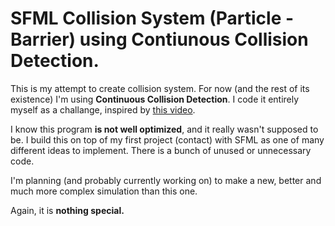 # SFML Collision System (Particle - Barrier) using Contiunous Collision Detection.

This is my attempt to create collision system. For now (and the rest of its existence) I'm using **Continuous Collision Detection**.
I code it entirely myself as a challange, inspired by [this video](https://www.youtube.com/watch?v=eED4bSkYCB8). 

I know this program **is not well optimized**, and it really wasn't supposed to be. I build this on top of my first project (contact) with SFML as one of many different ideas to implement. 
There is a bunch of unused or unnecessary code. 

I'm planning (and probably currently working on) to make a new, better and much more complex simulation than this one.

Again, it is **nothing special.**
